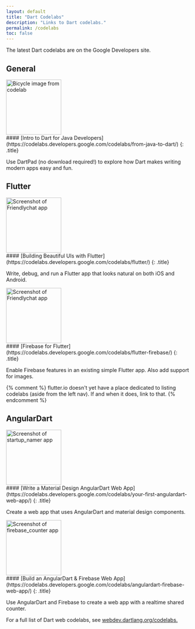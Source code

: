 ```yaml
---
layout: default
title: "Dart Codelabs"
description: "Links to Dart codelabs."
permalink: /codelabs
toc: false
---
```


<style> main article .content h2 { margin-bottom: 1em; }</style>

The latest Dart codelabs are on the Google Developers site.

## General

<div class="item-with-pic" markdown="1">
<img src="https://webdev.dartlang.org/codelabs/images/from-java-to-dart.png"
     width="150px"
     alt="Bicycle image from codelab">
<div class="details" markdown="1">
#### [Intro to Dart for Java Developers](https://codelabs.developers.google.com/codelabs/from-java-to-dart/)
{: .title}

Use DartPad (no download required!) to explore how
Dart makes writing modern apps easy and fun.
</div>
</div>


## Flutter

<div class="item-with-pic" markdown="1">
<img src="/codelabs/images/flutter.png"
     width="150px"
     alt="Screenshot of Friendlychat app">
<div class="details" markdown="1">
#### [Building Beautiful UIs with Flutter](https://codelabs.developers.google.com/codelabs/flutter/)
{: .title}

Write, debug, and run a Flutter app that looks natural on both iOS and Android.
</div>
</div>

<div class="item-with-pic" markdown="1">
<img src="/codelabs/images/flutter-firebase.png"
     width="150px"
     alt="Screenshot of Friendlychat app">
<div class="details" markdown="1">
#### [Firebase for Flutter](https://codelabs.developers.google.com/codelabs/flutter-firebase/)
{: .title}

Enable Firebase features in an existing simple Flutter app.
Also add support for images.
</div>
</div>

{% comment %}
flutter.io doesn't yet have a place dedicated to listing codelabs
(aside from the left nav). If and when it does, link to that.
{% endcomment %}


## AngularDart

<div class="item-with-pic" markdown="1">
<img src="https://webdev.dartlang.org/codelabs/images/startup-namer.png"
     width="150px"
     alt="Screenshot of startup_namer app">
<div class="details" markdown="1">
#### [Write a Material Design AngularDart Web App](https://codelabs.developers.google.com/codelabs/your-first-angulardart-web-app/)
{: .title}

Create a web app that uses AngularDart and material design components.
</div>
</div>

<div class="item-with-pic" markdown="1">
<img src="https://webdev.dartlang.org/codelabs/images/firebase-counter.png"
     width="150px"
     alt="Screenshot of firebase_counter app">
<div class="details" markdown="1">
#### [Build an AngularDart & Firebase Web App](https://codelabs.developers.google.com/codelabs/angulardart-firebase-web-app/)
{: .title}

Use AngularDart and Firebase to create a web app with a realtime shared counter.
</div>
</div>

For a full list of Dart web codelabs, see
[webdev.dartlang.org/codelabs.](https://webdev.dartlang.org/codelabs)
